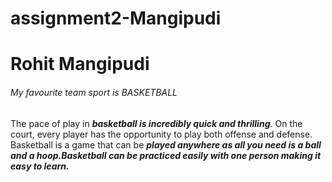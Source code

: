 # assignment2-Mangipudi
# Rohit Mangipudi  
###### My favourite team sport is BASKETBALL

The pace of play in ***basketball is incredibly quick and thrilling***. On the court, every player has the opportunity to play both offense and defense. Basketball is a game that can be ***played anywhere as all you need is a ball and a hoop.Basketball can be practiced easily with one person making it easy to learn.***